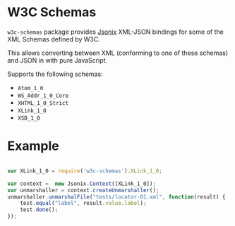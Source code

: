 # W3C Schemas

`w3c-schemas` package provides [Jsonix](https://github.com/highsource/jsonix) XML-JSON bindings for some of the XML Schemas defined by W3C.

This allows converting between XML (conforming to one of these schemas) and JSON in with pure JavaScript.

Supports the following schemas:

* `Atom_1_0`
* `WS_Addr_1_0_Core`
* `XHTML_1_0_Strict`
* `XLink_1_0`
* `XSD_1_0`

# Example

```javascript

var XLink_1_0 = require('w3c-schemas').XLink_1_0;

var context =  new Jsonix.Context([XLink_1_0]);
var unmarshaller = context.createUnmarshaller();
unmarshaller.unmarshalFile("tests/locator-01.xml", function(result) {
	test.equal("label", result.value.label);
	test.done();
});
```
